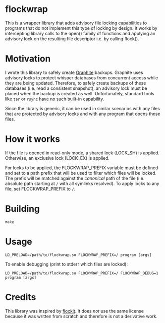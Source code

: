 flockwrap
=========

This is a wrapper library that adds advisory file locking capabilities to
programs that do not implement this type of locking by design. It works by
intercepting library calls to the open() family of functions and applying
an advisory lock on the resulting file descriptor i.e. by calling flock().

# Motivation

I wrote this library to safely create [Graphite](https://graphiteapp.org/)
backups. Graphite uses advisory locks to protect whisper databases from
concurrent access while they are being updated. Therefore, to safely create
backups of these databases (i.e. read a consistent snapshot), an advisory
lock must be placed when the backup is created as well. Unfortunately,
standard tools like `tar` or `rsync` have no such built-in capability.

Since the library is generic, it can be used in similar scenarios with any
files that are protected by advisory locks and with any program that opens
those files.

# How it works

If the file is opened in read-only mode, a shared lock (LOCK_SH) is applied.
Otherwise, an exclusive lock (LOCK_EX) is applied.

For locks to be applied, the FLOCKWRAP_PREFIX variable must be defined and set
to a path prefix that will be used to filter which files will be locked. The
prefix will be matched against the *canonical* path of the file (i.e. absolute
path starting at `/` with all symlinks resolved). To apply locks to any file,
set FLOCKWRAP_PREFIX to `/`.

# Building

```
make
```

# Usage

```
LD_PRELOAD=/path/to/flockwrap.so FLOCKWRAP_PREFIX=/ program [args]
```

To enable debugging (print to stderr which files are locked):

```
LD_PRELOAD=/path/to/flockwrap.so FLOCKWRAP_PREFIX=/ FLOCKWRAP_DEBUG=1 program [args]
```

# Credits

This library was inspired by [flockit](https://github.com/smerritt/flockit).
It does *not* use the same license because it was written from scratch and
therefore is not a derivative work.
